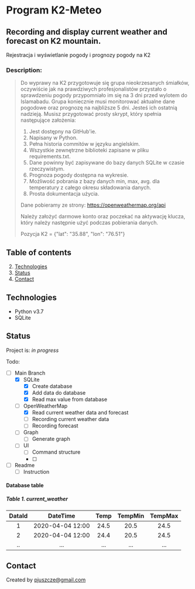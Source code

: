 # Program K2-Meteo

## Recording and display current weather and forecast on K2 mountain. 
Rejestracja i wyświetlanie pogody i prognozy pogody na K2

### Description:
>Do wyprawy na K2 przygotowuje się grupa nieokrzesanych śmiałków, oczywiście jak na prawdziwych profesjonalistów przystało o sprawdzeniu pogody przypomniało im się na 3 dni przed wylotem do Islamabadu.
>Grupa koniecznie musi monitorować aktualne dane pogodowe oraz prognozę na najbliższe 5 dni.
>Jesteś ich ostatnią nadzieją. Musisz przygotować prosty skrypt, który spełnia następujące założenia:
>
>1. Jest dostępny na GitHub'ie.
>2. Napisany w Python.
>4. Pełna historia commitów w języku angielskim.
>5. Wszystkie zewnętrzne biblioteki zapisane w pliku requirements.txt.
>6. Dane powinny być zapisywane do bazy danych SQLite w czasie rzeczywistym.
>7. Prognoza pogody dostępna na wykresie.
>8. Możliwość pobrania z bazy danych min, max, avg. dla temperatury z całego okresu składowania danych.
>9. Prosta dokumentacja użycia.
>
>Dane pobieramy ze strony:
>https://openweathermap.org/api
>
>Należy założyć darmowe konto oraz poczekać na aktywację klucza, który należy następnie użyć podczas pobierania danych.
>
>Pozycja K2 = {"lat": "35.88", "lon": "76.51"}
>
## Table of contents

2. [Technologies](#technologies)
4. [Status](#status)
5. [Contact](#contact)

## Technologies

- Python v3.7
- SQLite

## Status
Project is: _in progress_

Todo:
 - [ ] Main Branch
    - [x] SQLite
        - [x] Create database
        - [x] Add data do database
        - [x] Read max value from database
    - [ ] OpenWeatherMap
        - [x] Read current weather data and forecast
        - [ ] Recording current weather data   
        - [ ] Recording forecast 
    - [ ] Graph
        - [ ] Generate graph
    - [ ] UI 
        - [ ] Command structure
        - [ ] 
 - [ ] Readme
    - [ ] Instruction
   
#### Database table

##### Table 1. current_weather

| DataId | DateTime         | Temp | TempMin | TempMax |
| :---:  |:---:             |:---: |:---:    |:---:    |
| 1      | 2020-04-04 12:00 | 24.5 |  20.5   | 24.5    |
| 2      | 2020-04-04 12:00 | 24.4 |  20.5   | 24.5    |
| ..     | ...              | ...  |  ...    | ...     |
   
 
## Contact
Created by [pjuszcze@gmail.com](mailto:pjuszcze@gmail.com)